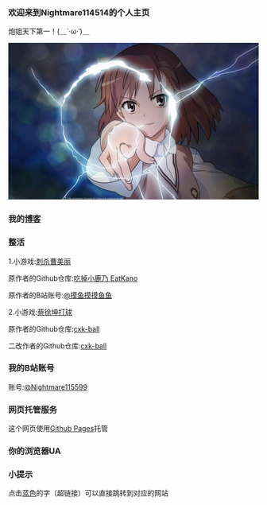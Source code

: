 ### 欢迎来到Nightmare114514的个人主页

炮姐天下第一！(＿`·ω·′)＿

<img src="炮姐.png" alt="炮姐.png" title="炮姐天下第一！">

### 我的[博客](https://nightmare114514.github.io/blog/)

### 整活

1.小游戏:[刺杀曹美丽](https://nightmare114514.github.io/KillCaoMeiLi/)

原作者的Github仓库:[吃掉小鹿乃 EatKano](https://github.com/arcxingye/EatKano)

原作者的B站账号:[@摸鱼摸摸鱼鱼](https://space.bilibili.com/381759497)

2.小游戏:[蔡徐坤打球](https://nightmare114514.github.io/cxk-ball/)

原作者的Github仓库:[cxk-ball](https://github.com/kasuganosoras/cxk-ball)

二改作者的Github仓库:[cxk-ball](https://github.com/iotang/cxk-ball)

### 我的B站账号

账号:[@Nightmare115599](https://space.bilibili.com/581669075)

### 网页托管服务

这个网页使用[Github Pages](https://pages.github.com/)托管

### 你的浏览器UA

<script type="text/javascript" > document.write( navigator.userAgent); </script>

### 小提示

点击[蓝色](https://nightmare114514.github.io)的字（超链接）可以直接跳转到对应的网站
